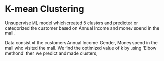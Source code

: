 # K-mean Clustering

Unsupervise ML model which created 5 clusters and predicted or categorized the customer
based on Annual Income and money spend in the mall.

Data consist of the customers Annual Income, Gender, Money spend in the mall who visited the mall.
We find the optimized value of k by using 'Elbow methond' then we predict and made clusters,
